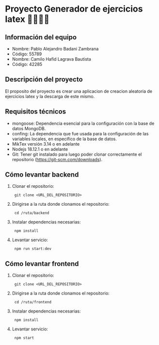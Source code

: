 # Proyecto Generador de ejercicios latex 🧮🟰🧮➕

## Información del equipo
- Nombre: Pablo Alejandro Badani Zambrana
- Código: 55789
- Nombre: Camilo Hafid Lagrava Bautista
- Código: 42285

## Descripción del proyecto 
El proposito del proyecto es crear una aplicacion de creacion aleatoria de ejercicios latex y la descarga de este mismo.
## Requisitos técnicos
* mongoose:  Dependencia esencial para la configuración con la base de datos MongoDB.
* confing: La dependencia que fue usada para la configuración de las variables locales, en específico de la base de datos.
* MikTex versión 3.14 o en adelante 
* Nodejs 18.12.1 o en adelante
* Git: Tener git instalado para luego poder clonar correctamente el repositorio (https://git-scm.com/downloads).

## Cómo levantar backend
1. Clonar el repositorio:

        git clone <URL_DEL_REPOSITORIO>

2. Dirigirse a la ruta donde clonamos el repositorio:

        cd /ruta/backend

3. Instalar dependencias necesarias:

        npm install

4. Levantar servicio:

        npm run start:dev

## Cómo levantar frontend
1. Clonar el repositorio:

        git clone <URL_DEL_REPOSITORIO>

2. Dirigirse a la ruta donde clonamos el repositorio:

        cd /ruta/frontend

3. Instalar dependencias necesarias:

        npm install

4. Levantar servicio:

        npm start
